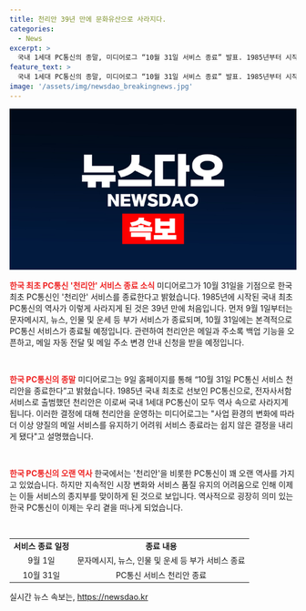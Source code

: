 ```yaml
---
title: 천리안 39년 만에 문화유산으로 사라지다.
categories:
  - News
excerpt: >
  국내 1세대 PC통신의 종말, 미디어로그 “10월 31일 서비스 종료” 발표. 1985년부터 시작된 천리안이 39년만에 서비스를 중단하게 되었다. 미디어로그는 어려운 결정임에도 불구하고, 사업 환경 변화로 더 이상 메일 서비스를 유지할 수 없게 되었다고 밝혔다. 사용자들은 11일까지 메일과 주소록을 백업할 수 있으며, 9월 1일 이후에는 부가 서비스도 종료된다. 이에 따라 국내 3대 PC통신 업체는 모두 역사 속으로 사라지게 되었다.
feature_text: >
  국내 1세대 PC통신의 종말, 미디어로그 “10월 31일 서비스 종료” 발표. 1985년부터 시작된 천리안이 39년만에 서비스를 중단하게 되었다. 미디어로그는 어려운 결정임에도 불구하고, 사업 환경 변화로 더 이상 메일 서비스를 유지할 수 없게 되었다고 밝혔다. 사용자들은 11일까지 메일과 주소록을 백업할 수 있으며, 9월 1일 이후에는 부가 서비스도 종료된다. 이에 따라 국내 3대 PC통신 업체는 모두 역사 속으로 사라지게 되었다.
image: '/assets/img/newsdao_breakingnews.jpg'
---
```


<p><img src="/assets/img/newsdao_breakingnews.jpg" alt="firstkoreanews 속보" /></p>

<p><b><span style="color: #ee2323;">한국 최초 PC통신 '천리안' 서비스 종료 소식</span></b>
미디어로그가 10월 31일을 기점으로 한국 최초 PC통신인 '천리안' 서비스를 종료한다고 밝혔습니다. 1985년에 시작된 국내 최초 PC통신의 역사가 이렇게 사라지게 된 것은 39년 만에 처음입니다. 먼저 9월 1일부터는 문자메시지, 뉴스, 인물 및 운세 등 부가 서비스가 종료되며, 10월 31일에는 본격적으로 PC통신 서비스가 종료될 예정입니다. 관련하여 천리안은 메일과 주소록 백업 기능을 오픈하고, 메일 자동 전달 및 메일 주소 변경 안내 신청을 받을 예정입니다.</p>

<p data-ke-size="size16">&nbsp;</p>

<p><b><span style="color: #ee2323;">한국 PC통신의 종말</span></b>
미디어로그는 9일 홈페이지를 통해 “10월 31일 PC통신 서비스 천리안을 종료한다”고 밝혔습니다. 1985년 국내 최초로 선보인 PC통신으로, 전자사서함 서비스로 출범했던 천리안은 이로써 국내 1세대 PC통신이 모두 역사 속으로 사라지게 됩니다. 이러한 결정에 대해 천리안을 운영하는 미디어로그는 "사업 환경의 변화에 따라 더 이상 양질의 메일 서비스를 유지하기 어려워 서비스 종료라는 쉽지 않은 결정을 내리게 됐다"고 설명했습니다. </p>

<p data-ke-size="size16">&nbsp;</p>

<p><b><span style="color: #ee2323;">한국 PC통신의 오랜 역사</span></b>
한국에서는 '천리안'을 비롯한 PC통신이 꽤 오랜 역사를 가지고 있었습니다. 하지만 지속적인 시장 변화와 서비스 품질 유지의 어려움으로 인해 이제는 이들 서비스의 종지부를 맞이하게 된 것으로 보입니다. 역사적으로 굉장히 의미 있는 한국 PC통신이 이제는 우리 곁을 떠나게 되었습니다.</p>

<p data-ke-size="size16">&nbsp;</p>

<table>
    <tbody>
        <tr>
            <td style="text-align: center; height: 17px;"><b>서비스 종료 일정</b></td>
            <td style="text-align: center; height: 17px;"><b>종료 내용</b></td>
        </tr>
        <tr>
            <td style="text-align: center; height: 17px;">9월 1일</td>
            <td style="text-align: center; height: 17px;">문자메시지, 뉴스, 인물 및 운세 등 부가 서비스 종료</td>
        </tr>
        <tr>
            <td style="text-align: center; height: 17px;">10월 31일</td>
            <td style="text-align: center; height: 17px;">PC통신 서비스 천리안 종료</td>
        </tr>
    </tbody>
</table>
실시간 뉴스 속보는, <a href="https://newsdao.kr" rel="dofollow">https://newsdao.kr</a>


